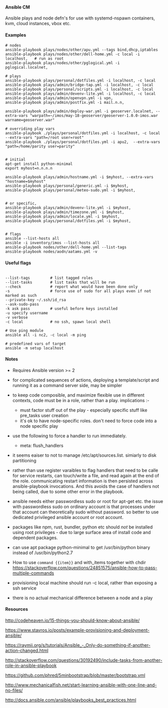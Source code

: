 
#### Ansible CM

Ansible plays and node defn's for use with systemd-nspawn containers, kvm, cloud instances, vbox etc.


#### Examples

```
# nodes
ansible-playbook plays/nodes/other/apu.yml --tags bind,dhcp,iptables
ansible-playbook plays/nodes/other/dell-home.yml -c local -i localhost,   # run as root
ansible-playbook plays/nodes/other/pglogical.yml -i pglogical.localnet,

# plays
ansible-playbook plays/personal/dotfiles.yml -i localhost, -c local
ansible-playbook plays/admin/bridge-tap.yml -i localhost, -c local
ansible-playbook plays/personal/scripts.yml -i localhost, -c local
ansible-playbook plays/admin/devenv-lite.yml -i localhost, -c local
ansible-playbook plays/admin/openvpn.yml -i vpn,
ansible-playbook plays/admin/postfix.yml -i mail.n.n,

ansible-playbook plays/admin/deploy-war.yml -i geoserver.localnet, --extra-vars "warpath=~/imos/may-18-geoserver/geoserver-1.0.0-imos.war warname=geoserver.war"

# overriding play vars
ansible-playbook ./plays/personal/dotfiles.yml -i localhost, -c local --extra-vars "path=/root user=root"
ansible-playbook ./plays/personal/dotfiles.yml -i apu2,  --extra-vars "path=/home/parity user=parity"


# initial
apt-get install python-minimal
export myhost=n.n.n.n

ansible-playbook plays/admin/hostname.yml -i $myhost, --extra-vars "hostname=$myhost"
ansible-playbook plays/personal/generic.yml -i $myhost,
ansible-playbook plays/personal/meteo-sudo.yml -i $myhost,


# or specific,
ansible-playbook plays/admin/devenv-lite.yml -i $myhost,
ansible-playbook plays/admin/timezone.yml -i $myhost,
ansible-playbook plays/admin/locale.yml -i $myhost,
ansible-playbook plays/personal/dotfiles.yml -i $myhost,


# flags
ansible --list-hosts all
ansible -i inventory/imos --list-hosts all
ansible-playbook nodes/other/dell-home.yml --list-tags
ansible-playbook nodes/aodn/aatams.yml -v

```


#### Useful flags
```

--list-tags         # list tagged roles
--list-tasks        # list tasks that will be run
--check             # report what would have been done only
-s                  # force use of sudo for all plays even if not marked as such
--private-key ~/.ssh/id_rsa
--ask-sudo-pass
-k ask pass         # useful before keys installed
-u specify username
-v verbose
-c local            # no ssh, spawn local shell

# Use ping module
ansible all -i nc2, -c local -m ping

# predefined vars of target
ansible -m setup localhost
```

#### Notes


-  Requires Ansible version >= 2

- for complicated sequences of actions, deploying a template/script and running it as a command server side, may be simpler

- to keep code composible, and maximize flexible use in different contexts, code must be in a role, rather than a play.  implications :-
    - must factor stuff out of the play - especially specific stuff like pre_tasks user creation
    - it's ok to have node-specific roles. don't need to force code into a node specific play

- use the following to force a handler to run immediately.
    - meta: flush_handlers

- it seems eaiser to not to manage /etc/apt/sources.list. simiarly to disk partitioning

- rather than use register varaibles to flag handlers that need to be calle for service restarts, can touch/write a file, and read again at the end of the role. communicating restart information is then persisted across ansible-playbook invocations. And this avoids the case of handlers not being called, due to some other error in the playbook.

- ansible needs either passwordless sudo or root for apt-get etc. the issue with passwordless sudo on ordinary account is that processes under that account can theoretically sudo without password. so better to use dedicated privileged ansible account or root account.

- packages like npm, rust, bundler, python etc should *not* be installed using root privileges - due to large surface area of install code and dependent packages.

- can use apt package python-minimal to get /usr/bin/python binary instead of /usr/bin/python2.7

- How to use `command {{item}}` and with_items together with chdir https://stackoverflow.com/questions/24851575/ansible-how-to-pass-multiple-commands

- provisioning local machine should run -c local, rather than exposing a ssh service

- there is no actual mechanical difference between a node and a play


#### Resources

http://codeheaven.io/15-things-you-should-know-about-ansible/

https://www.stavros.io/posts/example-provisioning-and-deployment-ansible/

https://raymii.org/s/tutorials/Ansible_-_Only-do-something-if-another-action-changed.html

http://stackoverflow.com/questions/30192490/include-tasks-from-another-role-in-ansible-playbook

https://github.com/phred/5minbootstrap/blob/master/bootstrap.yml

http://www.mechanicalfish.net/start-learning-ansible-with-one-line-and-no-files/

http://docs.ansible.com/ansible/playbooks_best_practices.html




